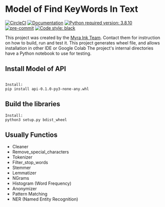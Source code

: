 # Model of Find KeyWords In Text

[![CircleCI](https://circleci.com/gh/dextra/myra-ink.svg?style=shield&circle-token=d542df20a7a8ea490e877575a5e1b196c8b6326b)](https://app.circleci.com/pipelines/github/myra-ink)
[![Documentation](https://img.shields.io/badge/docs-0.0.8-orange.svg?style=flat-square)](https://docs-dna-core.dextra.com.br)
[![Python required version: 3.8.10](https://img.shields.io/badge/python-3.8.10-blue.svg?style=flat-square)](https://www.python.org/downloads/release/python-3810)
[![pre-commit](https://img.shields.io/badge/pre--commit-disabled-brightgreen?logo=pre-commit&logoColor=white)](https://github.com/pre-commit/pre-commit)
[![Code style: black](https://img.shields.io/badge/code%20style-black-000000.svg)](https://github.com/psf/black)

This project was created by the [Myra Ink Team](https://github.com/myra-ink/model_fkeywords).
Contact them for instruction on how to build, run and test it.
This project generates wheel file, and allows installation in other IDE or Google Colab
The project's internal directories have a Python notebook to use for testing.

## Install Model of API

```shell

Install:
pip install api-0.1.0-py3-none-any.whl

```

## Build the libraries

```shell
Install: 
python3 setup.py bdist_wheel
```

## Usually Functios

* Cleaner
* Remove_special_characters
* Tokenizer
* Filter_stop_words
* Stemmer
* Lemmatizer
* NGrams
* Histogram (Word Frequency)
* Anonymizer
* Pattern Matching
* NER (Named Entity Recognition)
